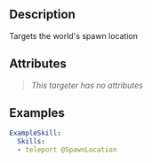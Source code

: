 ## Description
Targets the world's spawn location


## Attributes
>*This targeter has no attributes*


## Examples
```yaml
ExampleSkill:
  Skills:
  - teleport @SpawnLocation
```